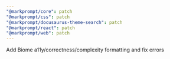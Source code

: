 ```yaml
---
"@markprompt/core": patch
"@markprompt/css": patch
"@markprompt/docusaurus-theme-search": patch
"@markprompt/react": patch
"@markprompt/web": patch
---
```


Add Biome a11y/correctness/complexity formatting and fix errors
